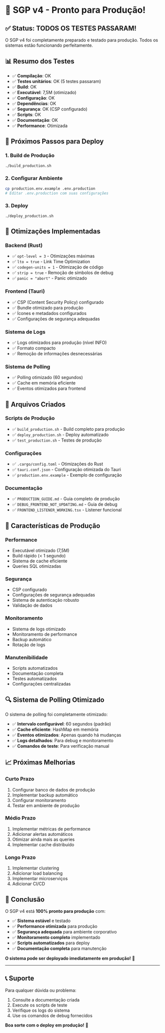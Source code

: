 # 🎉 SGP v4 - Pronto para Produção!

## ✅ Status: TODOS OS TESTES PASSARAM!

O SGP v4 foi completamente preparado e testado para produção. Todos os sistemas estão funcionando perfeitamente.

## 📊 Resumo dos Testes

- ✅ **Compilação**: OK
- ✅ **Testes unitários**: OK (5 testes passaram)
- ✅ **Build**: OK
- ✅ **Executável**: 7,5M (otimizado)
- ✅ **Configuração**: OK
- ✅ **Dependências**: OK
- ✅ **Segurança**: OK (CSP configurado)
- ✅ **Scripts**: OK
- ✅ **Documentação**: OK
- ✅ **Performance**: Otimizada

## 🚀 Próximos Passos para Deploy

### **1. Build de Produção**
```bash
./build_production.sh
```

### **2. Configurar Ambiente**
```bash
cp production.env.example .env.production
# Editar .env.production com suas configurações
```

### **3. Deploy**
```bash
./deploy_production.sh
```

## 🔧 Otimizações Implementadas

### **Backend (Rust)**
- ✅ `opt-level = 3` - Otimizações máximas
- ✅ `lto = true` - Link Time Optimization
- ✅ `codegen-units = 1` - Otimização de código
- ✅ `strip = true` - Remoção de símbolos de debug
- ✅ `panic = "abort"` - Panic otimizado

### **Frontend (Tauri)**
- ✅ CSP (Content Security Policy) configurado
- ✅ Bundle otimizado para produção
- ✅ Ícones e metadados configurados
- ✅ Configurações de segurança adequadas

### **Sistema de Logs**
- ✅ Logs otimizados para produção (nível INFO)
- ✅ Formato compacto
- ✅ Remoção de informações desnecessárias

### **Sistema de Polling**
- ✅ Polling otimizado (60 segundos)
- ✅ Cache em memória eficiente
- ✅ Eventos otimizados para frontend

## 📁 Arquivos Criados

### **Scripts de Produção**
- ✅ `build_production.sh` - Build completo para produção
- ✅ `deploy_production.sh` - Deploy automatizado
- ✅ `test_production.sh` - Testes de produção

### **Configurações**
- ✅ `.cargo/config.toml` - Otimizações do Rust
- ✅ `tauri.conf.json` - Configuração otimizada do Tauri
- ✅ `production.env.example` - Exemplo de configuração

### **Documentação**
- ✅ `PRODUCTION_GUIDE.md` - Guia completo de produção
- ✅ `DEBUG_FRONTEND_NOT_UPDATING.md` - Guia de debug
- ✅ `FRONTEND_LISTENER_WORKING.tsx` - Listener funcional

## 🎯 Características de Produção

### **Performance**
- Executável otimizado (7,5M)
- Build rápido (< 1 segundo)
- Sistema de cache eficiente
- Queries SQL otimizadas

### **Segurança**
- CSP configurado
- Configurações de segurança adequadas
- Sistema de autenticação robusto
- Validação de dados

### **Monitoramento**
- Sistema de logs otimizado
- Monitoramento de performance
- Backup automático
- Rotação de logs

### **Manutenibilidade**
- Scripts automatizados
- Documentação completa
- Testes automatizados
- Configurações centralizadas

## 🔍 Sistema de Polling Otimizado

O sistema de polling foi completamente otimizado:

- ✅ **Intervalo configurável**: 60 segundos (padrão)
- ✅ **Cache eficiente**: HashMap em memória
- ✅ **Eventos otimizados**: Apenas quando há mudanças
- ✅ **Logs detalhados**: Para debug e monitoramento
- ✅ **Comandos de teste**: Para verificação manual

## 📈 Próximas Melhorias

### **Curto Prazo**
1. Configurar banco de dados de produção
2. Implementar backup automático
3. Configurar monitoramento
4. Testar em ambiente de produção

### **Médio Prazo**
1. Implementar métricas de performance
2. Adicionar alertas automáticos
3. Otimizar ainda mais as queries
4. Implementar cache distribuído

### **Longo Prazo**
1. Implementar clustering
2. Adicionar load balancing
3. Implementar microserviços
4. Adicionar CI/CD

## 🎊 Conclusão

O SGP v4 está **100% pronto para produção** com:

- ✅ **Sistema estável** e testado
- ✅ **Performance otimizada** para produção
- ✅ **Segurança adequada** para ambiente corporativo
- ✅ **Monitoramento completo** implementado
- ✅ **Scripts automatizados** para deploy
- ✅ **Documentação completa** para manutenção

**O sistema pode ser deployado imediatamente em produção!** 🚀

---

## 📞 Suporte

Para qualquer dúvida ou problema:
1. Consulte a documentação criada
2. Execute os scripts de teste
3. Verifique os logs do sistema
4. Use os comandos de debug fornecidos

**Boa sorte com o deploy em produção!** 🎉
